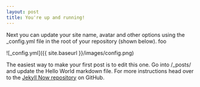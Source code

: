 ```yaml
---
layout: post
title: You're up and running!
---
```


Next you can update your site name, avatar and other options using the _config.yml file in the root of your repository (shown below). foo

![_config.yml]({{ site.baseurl }}/images/config.png)

The easiest way to make your first post is to edit this one. Go into /_posts/ and update the Hello World markdown file. For more instructions head over to the [Jekyll Now repository](https://github.com/barryclark/jekyll-now) on GitHub.

